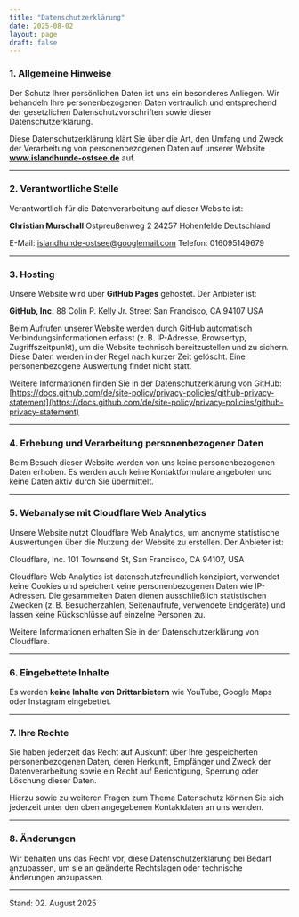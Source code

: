 ```yaml
---
title: "Datenschutzerklärung"
date: 2025-08-02
layout: page
draft: false
---
```



### 1. Allgemeine Hinweise

Der Schutz Ihrer persönlichen Daten ist uns ein besonderes Anliegen. Wir behandeln Ihre personenbezogenen Daten vertraulich und entsprechend der gesetzlichen Datenschutzvorschriften sowie dieser Datenschutzerklärung.

Diese Datenschutzerklärung klärt Sie über die Art, den Umfang und Zweck der Verarbeitung von personenbezogenen Daten auf unserer Website **www.islandhunde-ostsee.de** auf.

---

### 2. Verantwortliche Stelle

Verantwortlich für die Datenverarbeitung auf dieser Website ist:

**Christian Murschall**
Ostpreußenweg 2
24257 Hohenfelde
Deutschland

E-Mail: islandhunde-ostsee@googlemail.com
Telefon: 016095149679

---

### 3. Hosting

Unsere Website wird über **GitHub Pages** gehostet. Der Anbieter ist:

**GitHub, Inc.**
88 Colin P. Kelly Jr. Street
San Francisco, CA 94107
USA

Beim Aufrufen unserer Website werden durch GitHub automatisch Verbindungsinformationen erfasst (z. B. IP-Adresse, Browsertyp, Zugriffszeitpunkt), um die Website technisch bereitzustellen und zu sichern. Diese Daten werden in der Regel nach kurzer Zeit gelöscht. Eine personenbezogene Auswertung findet nicht statt.

Weitere Informationen finden Sie in der Datenschutzerklärung von GitHub:
[https://docs.github.com/de/site-policy/privacy-policies/github-privacy-statement](https://docs.github.com/de/site-policy/privacy-policies/github-privacy-statement)

---

### 4. Erhebung und Verarbeitung personenbezogener Daten

Beim Besuch dieser Website werden von uns keine personenbezogenen Daten erhoben. Es werden auch keine Kontaktformulare angeboten und keine Daten aktiv durch Sie übermittelt.

---

### 5. Webanalyse mit Cloudflare Web Analytics

Unsere Website nutzt Cloudflare Web Analytics, um anonyme statistische Auswertungen über die Nutzung der Website zu erstellen. Der Anbieter ist:

Cloudflare, Inc.
101 Townsend St, San Francisco, CA 94107, USA

Cloudflare Web Analytics ist datenschutzfreundlich konzipiert, verwendet keine Cookies und speichert keine personenbezogenen Daten wie IP-Adressen. Die gesammelten Daten dienen ausschließlich statistischen Zwecken (z. B. Besucherzahlen, Seitenaufrufe, verwendete Endgeräte) und lassen keine Rückschlüsse auf einzelne Personen zu.

Weitere Informationen erhalten Sie in der Datenschutzerklärung von Cloudflare.

---

### 6. Eingebettete Inhalte

Es werden **keine Inhalte von Drittanbietern** wie YouTube, Google Maps oder Instagram eingebettet.

---

### 7. Ihre Rechte

Sie haben jederzeit das Recht auf Auskunft über Ihre gespeicherten personenbezogenen Daten, deren Herkunft, Empfänger und Zweck der Datenverarbeitung sowie ein Recht auf Berichtigung, Sperrung oder Löschung dieser Daten.

Hierzu sowie zu weiteren Fragen zum Thema Datenschutz können Sie sich jederzeit unter den oben angegebenen Kontaktdaten an uns wenden.

---

### 8. Änderungen

Wir behalten uns das Recht vor, diese Datenschutzerklärung bei Bedarf anzupassen, um sie an geänderte Rechtslagen oder technische Änderungen anzupassen.

---

Stand: 02. August 2025
